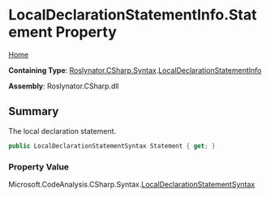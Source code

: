 # LocalDeclarationStatementInfo\.Statement Property <a name="_Top"></a>

[Home](../../../../../README.md)

**Containing Type**: [Roslynator.CSharp.Syntax](../../README.md#_Top)\.[LocalDeclarationStatementInfo](../README.md#_Top)

**Assembly**: Roslynator\.CSharp\.dll

## Summary

The local declaration statement\.

```csharp
public LocalDeclarationStatementSyntax Statement { get; }
```

### Property Value

Microsoft\.CodeAnalysis\.CSharp\.Syntax\.[LocalDeclarationStatementSyntax](https://docs.microsoft.com/en-us/dotnet/api/microsoft.codeanalysis.csharp.syntax.localdeclarationstatementsyntax)

